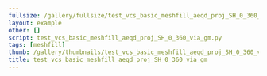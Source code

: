```yaml
---
fullsize: /gallery/fullsize/test_vcs_basic_meshfill_aeqd_proj_SH_0_360_via_gm.png
layout: example
other: []
script: test_vcs_basic_meshfill_aeqd_proj_SH_0_360_via_gm.py
tags: [meshfill]
thumb: /gallery/thumbnails/test_vcs_basic_meshfill_aeqd_proj_SH_0_360_via_gm.png
title: test_vcs_basic_meshfill_aeqd_proj_SH_0_360_via_gm
---
```

